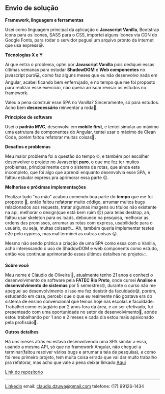 ## Envio de solução

**Framework, linguagem e ferramentas**

Usei como linguagem principal da aplicação o **Javascript Vanilla**, Bootstrap icons para os icones, SASS para o CSS, importei alguns ícones via CDN do Google Fonts, para rodar o servidor peguei um arquivo pronto da internet que usa express😀.

**Técnologias X e Y**

Aí que entra o problema, optei por **Javascript Vanilla** pois dediquei essas últimas semanas para estudar **ShadowDOM** e **Web componentes** no javascript puro💻, como faz alguns meses que eu não desenvolvo nada em Angular, acabei ficando bem enferrujado, e no tempo que me foi proposto para realizar esse exercício, não queria arriscar revisar os estudos no framework.

Valeu a pena construir esse SPA no Vanilla? Sinceramente, só para estudos. Acho bem **desnecessário** reinventar a roda💩.

**Princípios de software**

Usei o **padrão MVC**, desenvolvi em **mobile first**, e tentei simular ao máximo uma estrutura de componentes do Angular, tentei usar o máximo de Clean Code, porém faltou refatorar muitas coisas🤔. 

**Desafios e problemas**

Meu maior problema foi a questão do tempo ⏰, e também por escolher desenvolver o projeto no Javascript **puro**, o que me fez ter muitos problemas, principalmente com o sistema de rotas, que ainda esta incompleto, que foi algo que aprendi enquanto desenvolvia esse SPA, e faltou estudar express pra aprimorar essa parte 😣.

**Melhorias e próximas implementações**

Realizar tudo "na mão" acabou comendo boa parte do **tempo** que me foi proposto 🐌, então faltou refatorar muito código, arrumar muitos bugs relacionados aos requests, tratar algumas imagens ou títulos não existente na api, melhorar o design(que está bem ruim 😣) para telas desktop, ah, faltou usar skeleton para os loads, debounce na pesquisa, melhorar as ordens das promisses, arrumar as rotas com express, usabilidade para o usuário, ou seja, muitas coisas🤓...
Ah, também queria implementar testes e2e pelo cypress, mas mal terminei as outras coisas 😔.

Mesmo não sendo prática a criação de uma SPA como essa com o Vanilla, acho interessando o uso de ShadowDOM e web components como estudo, então vou continuar aprimorando esses últimos detalhes no projeto📈.

**Sobre você**

Meu nome é Cláudio de Oliveira 👤, atualmente tenho 21 anos e conheci o desenvolvimento de software pela **FATEC Rio Preto**, onde cursei **Analise e desenvolvimento de sistemas** por 5 semestres🤓, durante o curso não me apeguei ao desenvolvimento e isso me fez desistir da faculdade😪, porém, estudando em casa, percebi que o que eu realmente não gostava era do sistema de ensino convencional que temos hoje nas escolas e faculdade.
Trabalhei como estagiário por 2 anos fora da área, e ao ser efetivado, fui presenteado com uma oportunidade no setor de desenvolvimento🤗, aonde estou trabalhando por 1 ano e 2 meses e cada dia estou mais apaixonado pela profissão💜.

**Outros detalhes**

Há uns meses atrás eu estava desenvolvendo uma SPA similar a essa, usando a mesma API, só que no framework Angular, não cheguei a terminar(faltou resolver vários bugs e arrumar a tela de pesquisa), e como foi meu primeiro projeto, tem muita coisa errada que vai dar muito trabalho pra refatorar, mas acho que vale a pena deixar linkado [Aqui](https://github.com/Arcaino/Vilm)

[Link do reposítorio](https://github.com/Arcaino/Vilm)


---

[Linkedin](https://www.linkedin.com/in/cl%C3%A1udio-de-oliveira-490a9b127/)
email: claudio.dzuwa@gmail.com
telefone: (17) 99126-1434
